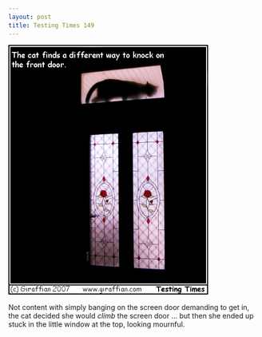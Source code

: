 ```yaml
---
layout: post
title: Testing Times 149
---
```

<img src="/images/tt0149.png">

Not content with simply banging on the screen door demanding to get in, the cat decided she would <em>climb</em> the screen door ... but then she ended up stuck in the little window at the top, looking mournful.